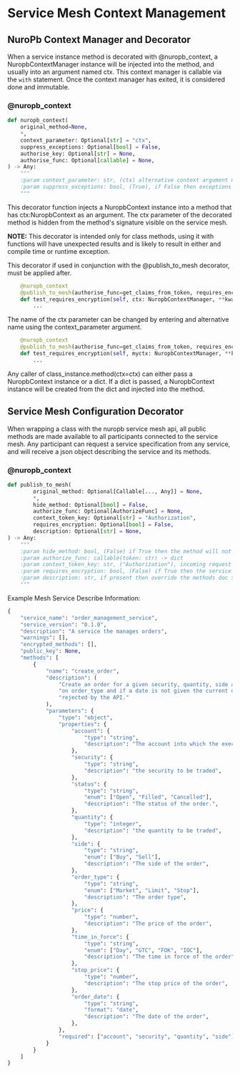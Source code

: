 # Service Mesh Context Management

## NuroPb Context Manager and Decorator
When a service instance method is decorated with @nuropb_context, a NuropbContextManager instance will
be injected into the method, and usually into an argument named ctx. This context manager is callable
via the `with` statement. Once the context manager has exited, it is considered done and 
immutable.

### @nuropb_context
```python
def nuropb_context(
    original_method=None,
    *,
    context_parameter: Optional[str] = "ctx",
    suppress_exceptions: Optional[bool] = False,
    authorise_key: Optional[str] = None,
    authorise_func: Optional[callable] = None,
) -> Any:
    """
    :param context_parameter: str, (ctx) alternative context argument name
    :param suppress_exceptions: bool, (True), if False then exceptions will be raised during `with ctx:`      
    """
```
This decorator function injects a NuropbContext instance into a method that has ctx:NuropbContext
as an argument. The ctx parameter of the decorated method is hidden from the method's signature 
visible on the service mesh.

**NOTE:** This decorator is intended only for class methods, using it with functions will have
unexpected results and is likely to result in either and compile time or runtime exception.

This decorator if used in conjunction with the @publish_to_mesh decorator, must be applied after.
```python
    @nuropb_context
    @publish_to_mesh(authorise_func=get_claims_from_token, requires_encryption=True)
    def test_requires_encryption(self, ctx: NuropbContextManager, **kwargs: Any) -> Any:
        ...
```
The name of the ctx parameter can be changed by entering and alternative name using the 
context_parameter argument.
```python
    @nuropb_context
    @publish_to_mesh(authorise_func=get_claims_from_token, requires_encryption=True, context_parameter="myctx")
    def test_requires_encryption(self, myctx: NuropbContextManager, **kwargs: Any) -> Any:
        ...
```

Any caller of class_instance.method(ctx=ctx) can either pass a NuropbContext instance or a dict. 
If a dict is passed, a NuropbContext instance will be created from the dict and injected into
the method.


## Service Mesh Configuration Decorator

When wrapping a class with the nuropb service mesh api, all public methods are made available to all participants 
connected to the service mesh.  Any participant can request a service specification from any service, and will 
receive a json object describing the service and its methods.

### @nuropb_context
```python
def publish_to_mesh(
        original_method: Optional[Callable[..., Any]] = None,
        *,
        hide_method: Optional[bool] = False,
        authorize_func: Optional[AuthorizeFunc] = None,
        context_token_key: Optional[str] = "Authorization",
        requires_encryption: Optional[bool] = False,
        description: Optional[str] = None,
) -> Any:
    """
    :param hide_method: bool, (False) if True then the method will not be published to the service mesh
    :param authorize_func: callable(token: str) -> dict
    :param context_token_key: str, ("Authorization"), incoming request context key containing the bearer token
    :param requires_encryption: bool, (False) if True then the service mesh expect and encrypted payload
    :param description: str, if present then override the methods doc string
    """
```

Example Mesh Service Describe Information:
```python
{
    "service_name": "order_management_service",
    "service_version": "0.1.0",
    "description": "A service the manages orders",
    "warnings": [],
    "encrypted_methods": [],
    "public_key": None,
    "methods": [
        {
            "name": "create_order",
            "description": (
                "Create an order for a given security, quantity, side and order_type. Order price input is dependant "
                "on order_type and if a date is not given the current date is used, dates prior to today will be "
                "rejected by the API."
            ),
            "parameters": {
                "type": "object",
                "properties": {
                    "account": {
                        "type": "string",
                        "description": "The account into which the executed trade will be booked",
                    },
                    "security": {
                        "type": "string",
                        "description": "the security to be traded",
                    },
                    "status": {
                        "type": "string",
                        "enum": ["Open", "Filled", "Cancelled"],
                        "description": "The status of the order.",
                    },
                    "quantity": {
                        "type": "integer",
                        "description": "the quantity to be traded",
                    },
                    "side": {
                        "type": "string",
                        "enum": ["Buy", "Sell"],
                        "description": "The side of the order",
                    },
                    "order_type": {
                        "type": "string",
                        "enum": ["Market", "Limit", "Stop"],
                        "description": "The order type",
                    },
                    "price": {
                        "type": "number",
                        "description": "The price of the order",
                    },
                    "time_in_force": {
                        "type": "string",
                        "enum": ["Day", "GTC", "FOK", "IOC"],
                        "description": "The time in force of the order",
                    },
                    "stop_price": {
                        "type": "number",
                        "description": "The stop price of the order",
                    },
                    "order_date": {
                        "type": "string",
                        "format": "date",
                        "description": "The date of the order",
                    },
                },
                "required": ["account", "security", "quantity", "side"]
            }
        }
    ]
}

```

